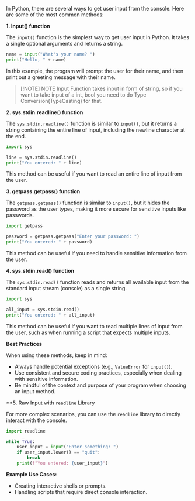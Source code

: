 In Python, there are several ways to get user input from the console. Here are some of the most common methods:

**1. Input() function**

The `input()` function is the simplest way to get user input in Python. It takes a single optional arguments and returns a string.

```python
name = input("What's your name? ")
print("Hello, " + name)
```

In this example, the program will prompt the user for their name, and then print out a greeting message with their name.


> [!NOTE] NOTE
> Input Function takes input in form of string, so if you want to take input of a int, bool you need to do Type Conversion(TypeCasting) for that. 

**2. sys.stdin.readline() function**

The `sys.stdin.readline()` function is similar to `input()`, but it returns a string containing the entire line of input, including the newline character at the end.

```python
import sys

line = sys.stdin.readline()
print("You entered: " + line)
```

This method can be useful if you want to read an entire line of input from the user.

**3. getpass.getpass() function**

The `getpass.getpass()` function is similar to `input()`, but it hides the password as the user types, making it more secure for sensitive inputs like passwords.

```python
import getpass

password = getpass.getpass("Enter your password: ")
print("You entered: " + password)
```

This method can be useful if you need to handle sensitive information from the user.

**4. sys.stdin.read() function**

The `sys.stdin.read()` function reads and returns all available input from the standard input stream (console) as a single string.

```python
import sys

all_input = sys.stdin.read()
print("You entered: " + all_input)
```

This method can be useful if you want to read multiple lines of input from the user, such as when running a script that expects multiple inputs.

**Best Practices**

When using these methods, keep in mind:

* Always handle potential exceptions (e.g., `ValueError` for `input()`).
* Use consistent and secure coding practices, especially when dealing with sensitive information.
* Be mindful of the context and purpose of your program when choosing an input method.

 **5. Raw Input with `readline` Library

For more complex scenarios, you can use the `readline` library to directly interact with the console.

```python
import readline

while True:
    user_input = input("Enter something: ")
    if user_input.lower() == "quit":
        break
    print(f"You entered: {user_input}")
```

**Example Use Cases:**

- Creating interactive shells or prompts.
- Handling scripts that require direct console interaction.